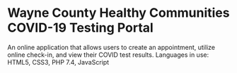 # Wayne County Healthy Communities COVID-19 Testing Portal

An online application that allows users to create an appointment, utilize online check-in, and view their COVID test results.
Languages in use: HTML5, CSS3, PHP 7.4, JavaScript
